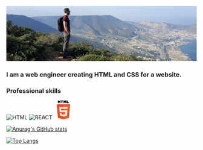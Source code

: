 ![Header](https://github.com/lllytnik/lllytnik/blob/main/assets/pic.jpg)

### I am a web engineer creating HTML and CSS for a website.

### Professional skills

![HTML](https://img.shields.io/badge/-<HTML>-772728?style=flat-square&logo=5a7ba4)
![REACT](https://img.shields.io/badge/-<REACT>-772728?style=flat-square&logo=5a7ba4)
<img src="https://raw.githubusercontent.com/github/explore/80688e429a7d4ef2fca1e82350fe8e3517d3494d/topics/html/html.png" width="50" />

[![Anurag's GitHub stats](https://github-readme-stats.vercel.app/api?username=lllytnik)](https://github.com/anuraghazra/github-readme-stats)

[![Top Langs](https://github-readme-stats.vercel.app/api/top-langs/?username=lllytnik&layout=compact)](https://github.com/anuraghazra/github-readme-stats)
